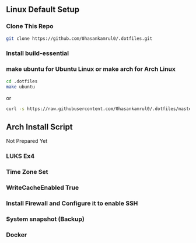 ## Linux Default Setup
### Clone This Repo
```bash
git clone https://github.com/0hasankamrul0/.dotfiles.git
```
### Install build-essential
### make ubuntu for Ubuntu Linux or make arch for Arch Linux
```bash
cd .dotfiles
make ubuntu
```
or
```bash
curl -s https://raw.githubusercontent.com/0hasankamrul0/.dotfiles/master/Ubuntu_Install | bash
```


## Arch Install Script
Not Prepared Yet

### LUKS Ex4
### Time Zone Set
### WriteCacheEnabled True
### Install Firewall and Configure it to enable SSH
### System snapshot (Backup)
### Docker
